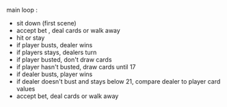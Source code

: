 

main loop : 

- sit down (first scene)
- accept bet , deal cards or walk away
- hit or stay
- if player busts, dealer wins
- if players stays, dealers turn
- if player busted, don't draw cards
- if player hasn't busted, draw cards until 17
- if dealer busts, player wins
- if dealer doesn't bust and stays below 21, compare dealer to player card values
- accept bet, deal cards or walk away